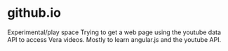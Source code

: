 github.io
=========

Experimental/play space
Trying to get a web page using the youtube data API to access Vera videos.
Mostly to learn angular.js and the youtube API. 
